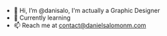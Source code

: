 - 👋 Hi, I’m @danisalo, I'm actually a Graphic Designer
- 🌱 Currently learning
- 📫 Reach me at contact@danielsalomonm.com
